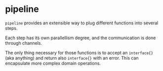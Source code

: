 pipeline
========

`pipeline` provides an extensible way to plug different functions into several steps.

Each step has its own parallellism degree, and the communication is done through channels.

The only thing necessary for those functions is to accept an `interface{}` (aka anything) and return also `interface{}` with an error. This can encapsulate more complex domain operations.
